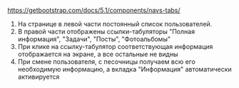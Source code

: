 https://getbootstrap.com/docs/5.1/components/navs-tabs/

1. На странице в левой части постоянный список пользователей.
2. В правой части отображены ссылки-табуляторы "Полная информация", "Задачи", "Посты", "Фотоальбомы"
3. При клике на ссылку-табулятор соответствующая информация отображается на экране, а все остальные не видны
4. При смене пользователя, с песочницы получаем всю его необходимую информацию, а вкладка "Информация" автоматически активируется